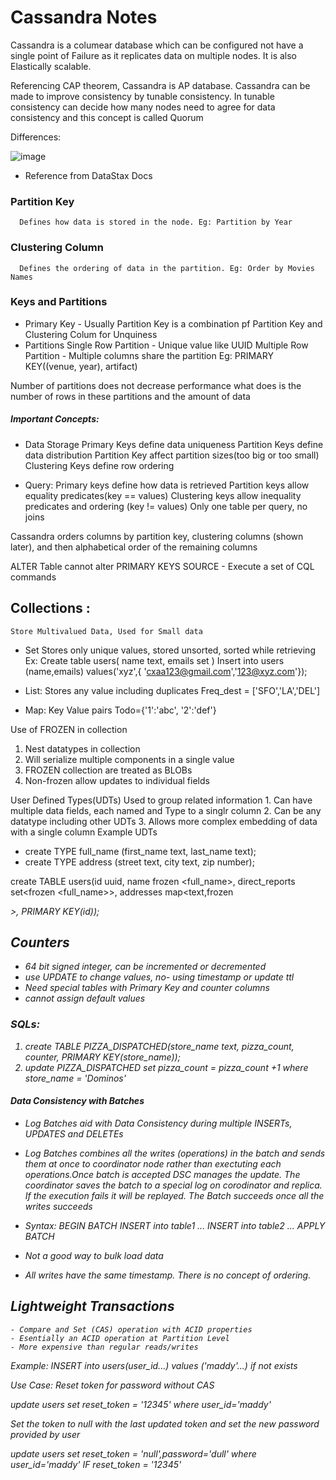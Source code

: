 # Cassandra Notes

Cassandra is a columear database which can be configured not have a single point of Failure as it replicates data on multiple nodes. 
It is also Elastically scalable.

Referencing CAP theorem, Cassandra is AP database. Cassandra can be made to improve consistency by tunable consistency. 
In tunable consistency can decide how many nodes need to agree for data consistency and this concept is called Quorum
 
Differences:

![image](https://user-images.githubusercontent.com/3052872/180290819-66b0d2ac-ef18-4c01-82fd-f9aac9ed9bb8.png)
 

* Reference from DataStax Docs
 
### Partition Key 
      Defines how data is stored in the node. Eg: Partition by Year
### Clustering Column 
      Defines the ordering of data in the partition. Eg: Order by Movies Names
### Keys and Partitions
- Primary Key - Usually Partition Key is a combination pf Partition Key and Clustering Colum for Unquiness
- Partitions 
     Single Row Partition - Unique value like UUID
     Multiple Row Partition - Multiple columns share the partition Eg: PRIMARY KEY((venue, year), artifact)
 
Number of partitions does not decrease performance what does is the number of rows in these partitions and the amount of data
 
##### Important Concepts:
   - Data Storage
        Primary Keys define data uniqueness
        Partition Keys define data distribution
        Partition Key affect partition sizes(too big or too small)
        Clustering Keys define row ordering
 
   - Query:
        Primary keys define how data is retrieved
        Partition keys allow equality predicates(key == values)
        Clustering keys allow inequality predicates and ordering (key != values)
        Only one table per query, no joins
 
 
Cassandra orders columns by partition key, clustering columns (shown later), and then alphabetical order of the remaining columns
 
ALTER Table cannot alter PRIMARY KEYS
SOURCE - Execute a set of CQL commands
 
 
## Collections :
    Store Multivalued Data, Used for Small data
 
- Set 
    Stores only unique values, stored unsorted, sorted while retrieving 
Ex: 
     Create table users(
              name text,
        emails set<text> )
Insert into users (name,emails) values('xyz',{ 'cxaa123@gmail.com','123@xyz.com'});
 
- List: 
   Stores any value including duplicates
      Freq_dest = ['SFO','LA','DEL']

- Map: Key Value pairs
       Todo={'1':'abc', '2':'def'}
 
Use of FROZEN in collection
  1. Nest datatypes in collection
  2. Will serialize multiple components in a single value
  3. FROZEN collection are treated as BLOBs
  4. Non-frozen allow updates to individual fields
 
User Defined Types(UDTs)
  Used to group related information
      1. Can have multiple data fields, each named and Type to a singlr column
      2. Can be any datatype including other UDTs
      3. Allows more complex embedding of data with a single column
 Example UDTs
 - create TYPE full_name (first_name text, last_name text);
 - create TYPE address (street text, city text, zip number);

 create TABLE users(id uuid, name frozen <full_name>, direct_reports set<frozen <full_name>>, addresses map<text,frozen <address> >,
                    PRIMARY KEY(id)); 
 
 ## Counters
 - 64 bit signed integer, can be incremented or decremented
 - use UPDATE to change values, no-  using timestamp or update ttl
 - Need special tables with Primary Key and counter columns
 - cannot assign default values
 
### SQLs: 
1. create TABLE PIZZA_DISPATCHED(store_name text, pizza_count, counter, PRIMARY KEY(store_name));
2. update PIZZA_DISPATCHED set pizza_count = pizza_count +1 where store_name = 'Dominos'
 
#### Data Consistency with Batches
 - Log Batches aid with Data Consistency during multiple INSERTs, UPDATES and DELETEs
 - Log Batches combines all the writes (operations) in the batch and sends them at once to coordinator node rather than exectuting each operations.Once
 batch is accepted DSC manages the update. The coordinator saves the batch to a special log on corodinator and replica. If the execution fails it will be 
 replayed. The Batch succeeds once all the writes succeeds
 - Syntax:
     BEGIN BATCH
      INSERT into table1 ...
      INSERT into table2 ...
     APPLY BATCH
 
 - Not a good way to bulk load data
 - All writes have the same timestamp. There is no concept of ordering.
 
 ## Lightweight Transactions
    - Compare and Set (CAS) operation with ACID properties
    - Esentially an ACID operation at Partition Level
    - More expensive than regular reads/writes
 Example: 
 INSERT into users(user_id...) values ('maddy'...) if not exists
 
 Use Case:
   Reset token for password without CAS
 
   update users set
     reset_token = '12345' where user_id='maddy'
    
 Set the token to null with the last updated token and set the new password provided by user
 
   update users set
     reset_token = 'null',password='dull' 
     where user_id='maddy'
     IF reset_token = '12345'
    
 
